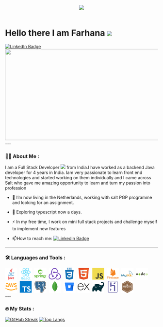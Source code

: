 <div id="header" align="center">
  <img src="https://media.giphy.com/media/M9kgjEsLG6LMbYC9dl/giphy.gif
" width="100"/>
</div>

<div id="badges">
<img src="https://komarev.com/ghpvc/?username=Farhana-Ahmed&style=flat-square&color=blue" alt=""/>
<h1>
  Hello there I am Farhana
  <img src="https://media.giphy.com/media/hvRJCLFzcasrR4ia7z/giphy.gif" width="30px"/>
</h1>
  <a href="https://www.linkedin.com/in/farhanakhashiya/">
    <img src="https://img.shields.io/badge/LinkedIn-blue?style=for-the-badge&logo=linkedin&logoColor=white" alt="LinkedIn Badge"/>
  </a>
  
</div>

<div align="center">
  <img src="https://media.giphy.com/media/dWesBcTLavkZuG35MI/giphy.gif" width="600" height="300"/>
</div>
---

### :woman_technologist: About Me :
I am a Full Stack Developer <img src="https://media.giphy.com/media/WUlplcMpOCEmTGBtBW/giphy.gif" width="30"> from India.I have worked as a backend Java developer for 4 years in India. Iam very passionate to learn front end technologies and started working on them individually and I came across Salt who gave me amazing opportunity to learn and turn my passion into profession

- :telescope: I’m now living in the Netherlands, working with salt PGP programme and looking for an assignment.

- :seedling: Exploring typescript now a days. 

- :zap: In my free time, I work on mini full stack projects and challenge myself to implement new features

- :mailbox:How to reach me: [![Linkedin Badge](https://img.shields.io/badge/-Farhana-blue?style=flat&logo=Linkedin&logoColor=white)](https://www.linkedin.com/in/farhanakhashiya/)

---

### :hammer_and_wrench: Languages and Tools :
<div>
  <img src="https://github.com/devicons/devicon/blob/master/icons/java/java-original-wordmark.svg" title="Java" alt="Java" width="40" height="40"/>&nbsp;
  <img src="https://github.com/devicons/devicon/blob/master/icons/react/react-original-wordmark.svg" title="React" alt="React" width="40" height="40"/>&nbsp;
  <img src="https://github.com/devicons/devicon/blob/master/icons/spring/spring-original-wordmark.svg" title="Spring" alt="Spring" width="40" height="40"/>&nbsp;
  <img src="https://github.com/devicons/devicon/blob/master/icons/redux/redux-original.svg" title="Redux" alt="Redux " width="40" height="40"/>&nbsp;
  <img src="https://github.com/devicons/devicon/blob/master/icons/css3/css3-plain-wordmark.svg"  title="CSS3" alt="CSS" width="40" height="40"/>&nbsp;
  <img src="https://github.com/devicons/devicon/blob/master/icons/html5/html5-original.svg" title="HTML5" alt="HTML" width="40" height="40"/>&nbsp;
  <img src="https://github.com/devicons/devicon/blob/master/icons/javascript/javascript-original.svg" title="JavaScript" alt="JavaScript" width="40" height="40"/>&nbsp;
  <img src="https://github.com/devicons/devicon/blob/master/icons/firebase/firebase-plain-wordmark.svg" title="Firebase" alt="Firebase" width="40" height="40"/>&nbsp;
  <img src="https://github.com/devicons/devicon/blob/master/icons/mysql/mysql-original-wordmark.svg" title="MySQL"  alt="MySQL" width="40" height="40"/>&nbsp;
  <img src="https://github.com/devicons/devicon/blob/master/icons/nodejs/nodejs-original-wordmark.svg" title="NodeJS" alt="NodeJS" width="40" height="40"/>&nbsp;
  <img src="https://github.com/devicons/devicon/blob/master/icons/amazonwebservices/amazonwebservices-plain-wordmark.svg" title="AWS" alt="AWS" width="40" height="40"/>&nbsp;
  <img src="https://github.com/devicons/devicon/blob/master/icons/typescript/typescript-original.svg" title="TYPESCRIPT" alt="TYPESCRIPT" width="40" height="40"/>&nbsp;
  <img src="https://github.com/devicons/devicon/blob/master/icons/postgresql/postgresql-original.svg" title="POSTGRESQL" alt="POSTGRESQL" width="40" height="40"/>&nbsp;
  <img src="https://github.com/devicons/devicon/blob/master/icons/mongodb/mongodb-original.svg" title="MONGODB" alt="MONGODB" width="40" height="40"/>&nbsp;
  <img src="https://github.com/devicons/devicon/blob/master/icons/bitbucket/bitbucket-original.svg" title="BITBUCKET" alt="BITBUCKET" width="40" height="40"/>&nbsp;
  <img src=" https://github.com/devicons/devicon/blob/master/icons/express/express-original.svg" title="EXPRESS" alt="EXPRESS" width="40" height="40"/>&nbsp;
 <img src="https://github.com/devicons/devicon/blob/master/icons/gradle/gradle-plain.svg" title="GRADLE" alt="GRADLE" width="40" height="40"/>&nbsp;
  <img src="https://github.com/devicons/devicon/blob/master/icons/heroku/heroku-original.svg" title="HEROKU" alt="HEROKU" width="40" height="40"/>&nbsp;
   <img src="https://github.com/devicons/devicon/blob/master/icons/mocha/mocha-plain.svg" title="MOCHA" alt="MOCHA" width="40" height="40"/>&nbsp;
 </div>
 ---

### :fire: My Stats :
[![GitHub Streak](http://github-readme-streak-stats.herokuapp.com?user=Farhana-Ahmed&theme=dark&background=000000)](https://git.io/streak-stats)
[![Top Langs](https://github-readme-stats.vercel.app/api/top-langs/?username=Farhana-Ahmed&show_icons=true&theme=radical)](https://github.com/daashkins/github-readme-stats)
